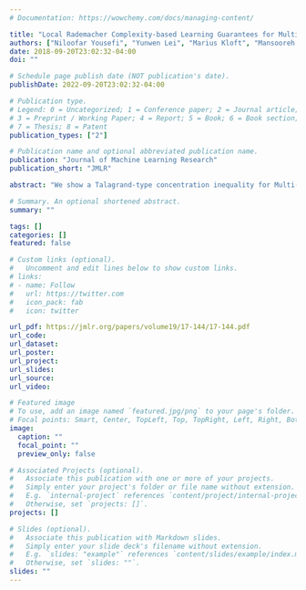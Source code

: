 ```yaml
---
# Documentation: https://wowchemy.com/docs/managing-content/

title: "Local Rademacher Complexity-based Learning Guarantees for Multi-Task Learning"
authors: ["Niloofar Yousefi", "Yunwen Lei", "Marius Kloft", "Mansooreh Mollaghasemi", "Georgios C. Anagnostopoulos"]
date: 2018-09-20T23:02:32-04:00
doi: ""

# Schedule page publish date (NOT publication's date).
publishDate: 2022-09-20T23:02:32-04:00

# Publication type.
# Legend: 0 = Uncategorized; 1 = Conference paper; 2 = Journal article;
# 3 = Preprint / Working Paper; 4 = Report; 5 = Book; 6 = Book section;
# 7 = Thesis; 8 = Patent
publication_types: ["2"]

# Publication name and optional abbreviated publication name.
publication: "Journal of Machine Learning Research"
publication_short: "JMLR"

abstract: "We show a Talagrand-type concentration inequality for Multi-Task Learning (MTL), with which we establish sharp excess risk bounds for MTL in terms of the Local Rademacher Complexity (LRC). We also give a new bound on the (LRC) for any norm regularized hypothesis classes, which applies not only to MTL, but also to the standard Single-Task Learning (STL) setting. By combining both results, one can easily derive fast-rate bounds on the excess risk for many prominent MTL methods, including–as we demonstrate–Schatten norm, group norm, and graph regularized MTL. The derived bounds reflect a relationship akin to a conservation law of asymptotic convergence rates. When compared to the rates obtained via a traditional, global Rademacher analysis, this very relationship allows for trading off slower rates with respect to the number of tasks for faster rates with respect to the number of available samples per task."

# Summary. An optional shortened abstract.
summary: ""

tags: []
categories: []
featured: false

# Custom links (optional).
#   Uncomment and edit lines below to show custom links.
# links:
# - name: Follow
#   url: https://twitter.com
#   icon_pack: fab
#   icon: twitter

url_pdf: https://jmlr.org/papers/volume19/17-144/17-144.pdf
url_code:
url_dataset:
url_poster:
url_project:
url_slides:
url_source:
url_video:

# Featured image
# To use, add an image named `featured.jpg/png` to your page's folder. 
# Focal points: Smart, Center, TopLeft, Top, TopRight, Left, Right, BottomLeft, Bottom, BottomRight.
image:
  caption: ""
  focal_point: ""
  preview_only: false

# Associated Projects (optional).
#   Associate this publication with one or more of your projects.
#   Simply enter your project's folder or file name without extension.
#   E.g. `internal-project` references `content/project/internal-project/index.md`.
#   Otherwise, set `projects: []`.
projects: []

# Slides (optional).
#   Associate this publication with Markdown slides.
#   Simply enter your slide deck's filename without extension.
#   E.g. `slides: "example"` references `content/slides/example/index.md`.
#   Otherwise, set `slides: ""`.
slides: ""
---
```


